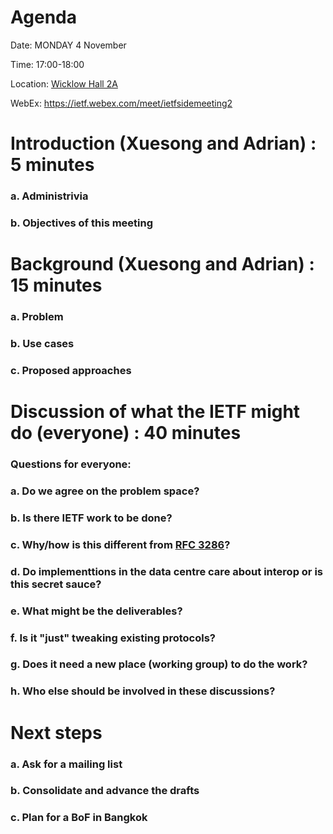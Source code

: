 # Agenda

Date: MONDAY 4 November

Time: 17:00-18:00

Location: [Wicklow Hall 2A](https://datatracker.ietf.org/meeting/121/floor-plan?room=wicklow-hall-2a)

WebEx: https://ietf.webex.com/meet/ietfsidemeeting2

# Introduction (Xuesong and Adrian) : 5 minutes  
  ### a. Administrivia  
  ### b. Objectives of this meeting 

# Background  (Xuesong and Adrian) : 15 minutes  
  ### a. Problem  
  ### b. Use cases  
  ### c. Proposed approaches
  
# Discussion of what the IETF might do (everyone) : 40 minutes

 ### Questions for everyone:
  
 ### a. Do we agree on the problem space?
 
 ### b. Is there IETF work to be done?

 ### c. Why/how is this different from [RFC 3286](https://datatracker.ietf.org/doc/rfc2386/)?

 ### d. Do implementtions in the data centre care about interop or is this secret sauce?
 
 ### e. What might be the deliverables?
 
 ### f. Is it "just" tweaking existing protocols?
 
 ### g. Does it need a new place (working group) to do the work?
 
 ### h. Who else should be involved in these discussions?
 
 # Next steps
 
 ### a. Ask for a mailing list
 
 ### b. Consolidate and advance the drafts
 
 ### c. Plan for a BoF in Bangkok

